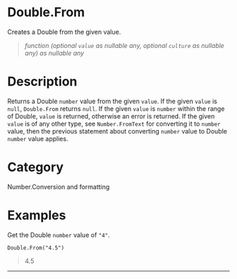 ﻿# Double.From
Creates a Double from the given value.
> _function (optional <code>value</code> as nullable any, optional <code>culture</code> as nullable any) as nullable any_
# Description 
Returns a Double <code>number</code> value from the given <code>value</code>. If the given <code>value</code> is <code>null</code>, <code>Double.From</code> returns <code>null</code>.  If the given <code>value</code> is <code>number</code> within the range of Double, <code>value</code> is returned, otherwise an error is returned. If the given <code>value</code> is of any other type, see <code>Number.FromText</code> for converting it to <code>number</code> value, then the previous statement about converting <code>number</code> value to Double <code>number</code> value applies.
# Category 
Number.Conversion and formatting
# Examples 
Get the Double <code>number</code> value of <code>"4"</code>.
```
Double.From("4.5")
```
> 4.5
***
